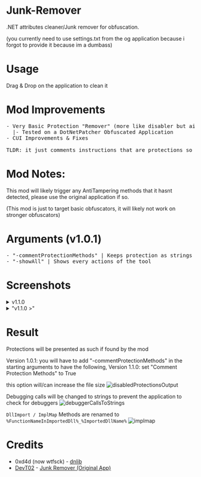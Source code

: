 # Junk-Remover
.NET attributes cleaner/Junk remover for obfuscation.

(you currently need to use settings.txt from the og application because i forgot to provide it because im a dumbass)

# Usage
Drag & Drop on the application to clean it

# Mod Improvements
<pre>
- Very Basic Protection "Remover" (more like disabler but aight), Supports AntiDebugging, AntiTampering & AntiDumping
  |- Tested on a DotNetPatcher Obfuscated Application
- CUI Improvements & Fixes

TLDR: it just comments instructions that are protections so they don't load
</pre>

# Mod Notes:
This mod will likely trigger any AntiTampering methods that it hasnt detected, please use the original application if so.

(This mod is just to target basic obfuscators, it will likely not work on stronger obfuscators)

# Arguments (v1.0.1)
<pre>
- "-commentProtectionMethods" | Keeps protection as strings instead of clearing them (they're still disabled)
- "-showAll" | Shows every actions of the tool
</pre>

# Screenshots
<details>
  <summary>v1.1.0 </summary>
  ![basicView](https://i.imgur.com/mZBJT5Z.png)
</details>

<details>
  <summary>"v1.1.0 >"</summary>
  
  ![basicView](https://i.imgur.com/3AVDZy5.png)

  (using "-showAll" (v1.0.1 <))

  ![showAll](https://i.imgur.com/2GCCkaS.png)
</details>

# Result
Protections will be presented as such if found by the mod

Version 1.0.1: you will have to add "-commentProtectionMethods" in the starting arguments to have the following, 
Version 1.1.0: set "Comment Protection Methods" to True

this option will/can increase the file size
![disabledProtectionsOutput](https://i.imgur.com/ukcQMfq.png)

Debugging calls will be changed to strings to prevent the application to check for debuggers
![debuggerCallsToStrings](https://i.imgur.com/87sMGlO.png)

`DllImport / ImplMap` Methods are renamed to `%FunctionNameInImportedDll%_%ImportedDllName%`
![implmap](https://i.imgur.com/odJ1LZc.png)

# Credits
- 0xd4d (now wtfsck) - <a href="https://github.com/0xd4d/dnlib/">dnlib</a>
- <a href="https://github.com/DevT02/">DevT02</a> - <a href="https://github.com/DevT02/Junk-Remover">Junk Remover (Original App)</a>
